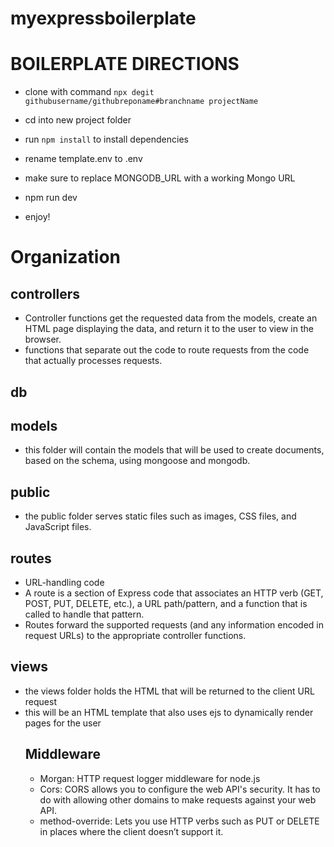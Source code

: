 # myexpressboilerplate

# BOILERPLATE DIRECTIONS

- clone with command `npx degit githubusername/githubreponame#branchname projectName`

- cd into new project folder

- run `npm install` to install dependencies

- rename template.env to .env

- make sure to replace MONGODB_URL with a working Mongo URL

- npm run dev

- enjoy!

# Organization
## controllers
* Controller functions get the requested data from the models, create an HTML page displaying the data, and return it to the user to view in the browser.
* functions that separate out the code to route requests from the code that actually processes requests.
## db
## models
* this folder will contain the models that will be used to create documents, based on the schema, using mongoose and mongodb.
## public
* the public folder serves static files such as images, CSS files, and JavaScript files. 
## routes
* URL-handling code
* A route is a section of Express code that associates an HTTP verb (GET, POST, PUT, DELETE, etc.), a URL path/pattern, and a function that is called to handle that pattern.
* Routes forward the supported requests (and any information encoded in request URLs) to the appropriate controller functions.
## views
* the views folder holds the HTML that will be returned to the client URL request 
* this will be an HTML template that also uses ejs to dynamically render pages for the user
  ## Middleware
  * Morgan: HTTP request logger middleware for node.js
  * Cors: CORS allows you to configure the web API's security. It has to do with allowing other domains to make requests against your web API.
  * method-override: Lets you use HTTP verbs such as PUT or DELETE in places where the client doesn’t support it.
